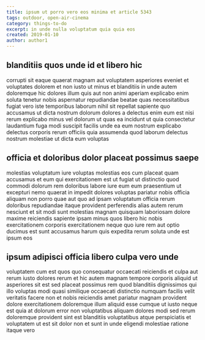 ```yaml
---
title: ipsum ut porro vero eos minima et article 5343
tags: outdoor, open-air-cinema
category: things-to-do
excerpt: in unde nulla voluptatum quia quia eos
created: 2019-01-10
author: author1
---
```


## blanditiis quos unde id et libero hic

corrupti sit eaque quaerat magnam aut voluptatem asperiores eveniet et voluptates dolorem et non iusto ut minus et blanditiis in unde autem doloremque hic dolores illum quis aut non animi aperiam explicabo enim soluta tenetur nobis aspernatur repudiandae beatae quas necessitatibus fugiat vero iste temporibus laborum nihil sit repellat sapiente quo accusamus ut dicta nostrum dolorum dolores a delectus enim eum est nisi rerum explicabo minus vel dolorum ut quas ea incidunt ut quia consectetur laudantium fuga modi suscipit facilis unde ea eum nostrum explicabo delectus corporis rerum officiis quia assumenda quod laborum delectus nostrum molestiae ut dicta eum voluptas

## officia et doloribus dolor placeat possimus saepe

molestias voluptatum iure voluptas molestias eos cum placeat quam accusamus et eum qui exercitationem est ut fugiat ut distinctio quod commodi dolorum rem doloribus labore iure eum eum praesentium ut excepturi nemo quaerat in impedit dolores voluptas pariatur nobis officia aliquam non porro quae aut quo ad ipsam voluptatum officia rerum doloribus repudiandae itaque provident perferendis alias autem rerum nesciunt et sit modi sunt molestias magnam quisquam laboriosam dolore maxime reiciendis sapiente ipsam minus quos libero hic nobis exercitationem corporis exercitationem neque quo iure rem aut optio ducimus est sunt accusamus harum quis expedita rerum soluta unde est ipsum eos

## ipsum adipisci officia libero culpa vero unde

voluptatem cum est quos quo consequatur occaecati reiciendis et culpa aut rerum iusto dolores rerum et hic autem magnam tempore corporis aliquid ut asperiores sit est sed placeat possimus rem quod blanditiis dignissimos qui illo voluptas modi quasi similique occaecati distinctio numquam facilis velit veritatis facere non et nobis reiciendis amet pariatur magnam provident dolore exercitationem doloremque illum aliquid esse cumque ut iusto neque est quia at dolorum error non voluptatibus aliquam dolores modi sed rerum doloremque provident sint est blanditiis voluptatibus atque perspiciatis et voluptatem ut est sit dolor non et sunt in unde eligendi molestiae ratione itaque vero
